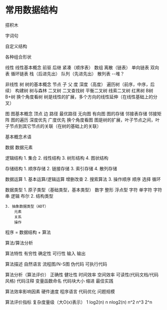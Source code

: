 
常用数据结构
==

搭积木

字词句

自定义结构

各种组合形状

线性
    线性基本概念
        前驱
        后继
    紧凑（顺序表）
        数组
    离散（链表）
        单向链表
        双向表
        循环链表
    栈（后进先出）
    队列（先进先出）
    散列表
    --堆？

非线性
树
    树的基本概念
        节点
            子
            父
        度
        深度（高度）
        遍历树（前序，中序，后续）
        构建树
        树与森林
    二叉树
        二叉查找树
        平衡二叉树
        线索二叉树
    红黑树
    B树
    B+树
    换个角度看树
        树是线性的扩展，多个方向的线性延伸（在线性基础上的分叉）


图
    图基本概念
        顶点
        边
        路径
            最优路径
    无向图
    有向图
    图的存储
        邻接表存储
        邻接矩阵
    图的遍历
        深度优先
        广度优先
    换个角度看图
        图是树的扩展，叶子节点之间，叶子节点到其它节点的关联（在树的基础上的关联）

基本概念术语

数据
数据元素

逻辑结构
    1. 集合
    2. 线性结构
    3. 树形结构
    4. 图状结构

存储结构
    1. 顺序存储
    2. 链接存储
    3. 索引存储
    4. 散列存储

数据运算
    1. 基本运算/逻辑运算
        增删改查
    2. 搜索算法
    3. 操作顺序
        顺序
        选择
        循环

数据类型
    1. 原子类型（基础类型，基本类型）
        数字
            整形
            浮点型
        字符
            单字符
            字符串
        逻辑
            布尔
    2. 结构类型
    
    3. 抽象数据类型（ADT）
        元素
        关系
        操作
        
程序 = 数据结构 + 算法

算法/算法分析

算法特性
    有穷性
    确定性
    可行性
    输入
    输出

算法描述
    自然语言
    流程图/N-S图
    伪代码
    可执行代码

算法分析（算法评价）
    正确性
    健壮性
    时间效率
    空间效率
    可读性(代码文档/代码风格)
        代码注释
        变量函数命名
        代码块大小
        缩进
        最佳实践

算法效率影响因素
    硬件速度
    程序语言
    代码优化
    问题规模

算法评价指标
复杂度量级（大O(x)表示）
    1
    log2(n)
    n
    nlog2(n)
    n^2
    n^3
    2^n










